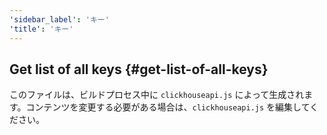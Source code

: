 ```yaml
---
'sidebar_label': 'キー'
'title': 'キー'
---
```




## Get list of all keys {#get-list-of-all-keys}

このファイルは、ビルドプロセス中に `clickhouseapi.js` によって生成されます。コンテンツを変更する必要がある場合は、`clickhouseapi.js` を編集してください。
